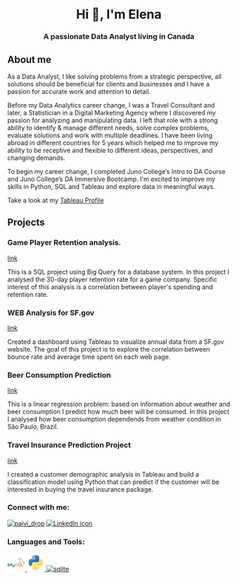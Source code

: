<h1 align="center">Hi 👋, I'm Elena</h1>
<h3 align="center">A passionate Data Analyst living in Canada</h3>

## About me

As a Data Analyst, I like solving problems from a strategic perspective, all solutions should be beneficial for clients and businesses and I have a passion for accurate work and attention to detail.

Before my Data Analytics career change, I was a Travel Consultant and later, a Statistician in a Digital Marketing Agency where I discovered my passion for analyzing and manipulating data. I left that role with a strong ability to identify & manage different needs, solve complex problems, evaluate solutions and work with multiple deadlines.
I have been living abroad in different countries for 5 years which helped me to improve my ability to be receptive and flexible to different ideas, perspectives, and changing demands.

To begin my career change, I completed Juno College’s Intro to DA Course and Juno College’s DA Immersive Bootcamp.
I'm excited to improve my skills in Python, SQL and Tableau and explore data in meaningful ways.

Take a look at my [Tableau Profile](https://public.tableau.com/app/profile/fedotova.elena)

## Projects
### Game Player Retention analysis.

[link](https://github.com/Fedotova-Elena/ProjectOne) 

This is a SQL project using Big Query for a database system.
In this project I analysed the 30-day player retention rate for a game company. 
Specific interest of this analysis is a correlation between player's spending and retention rate. 

### WEB Analysis for SF.gov

[link](https://github.com/Fedotova-Elena/DataProtfolio/tree/main/Tableau%20Project) 

Created a dashboard using Tableau to visualize annual data from a SF.gov website. 
The goal of this project is to explore the correlation between bounce rate and average time spent on each web page.

### Beer Consumption Prediction

[link](https://github.com/Fedotova-Elena/DataProtfolio/tree/main/Beer%20Consumption%20project) 

This is a linear regression problem: based on information about weather and beer consumption I predict how much beer will be consumed.
In this project I analysed how beer consumption dependends from weather condition in São Paulo, Brazil.

### Travel Insurance Prediction Project

[link](https://github.com/Fedotova-Elena/DataProtfolio/tree/main/Capstone%20Project)

I created a customer demographic analysis in Tableau and build a classification model using Python that can predict if the customer will be interested in buying the travel insurance package.

<h3 align="left">Connect with me:</h3>
<p align="left">
<a href="https://twitter.com/paivi_drop" target="blank"><img align="center" src="https://raw.githubusercontent.com/rahuldkjain/github-profile-readme-generator/master/src/images/icons/Social/twitter.svg" alt="paivi_drop" height="30" width="40" /></a>
<a href="https://linkedin.com/in/elena-fedotova-8444bb114/" target="_blank" rel="noopener"><img src="https://icon.signature.email/social/linkedin-square-small-0077b5-FFFFFF.png" alt="LinkedIn icon" width="30" height="30" border="0" valign="bottom"/></a>&nbsp;
</p>

<h3 align="left">Languages and Tools:</h3>
<p align="left"> <a href="https://www.mysql.com/" target="_blank" rel="noreferrer"> <img src="https://raw.githubusercontent.com/devicons/devicon/master/icons/mysql/mysql-original-wordmark.svg" alt="mysql" width="40" height="40"/> </a> <a href="https://www.python.org" target="_blank" rel="noreferrer"> <img src="https://raw.githubusercontent.com/devicons/devicon/master/icons/python/python-original.svg" alt="python" width="40" height="40"/> </a> <a href="https://www.sqlite.org/" target="_blank" rel="noreferrer"> <img src="https://www.vectorlogo.zone/logos/sqlite/sqlite-icon.svg" alt="sqlite" width="40" height="40"/> </a> </p>
